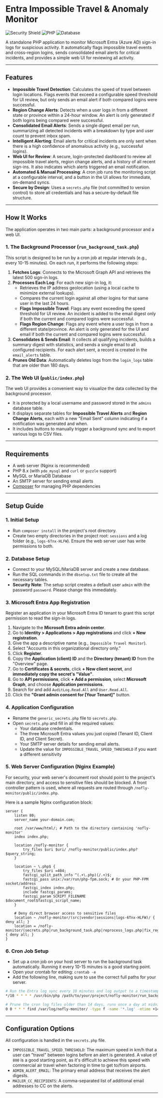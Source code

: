 # Entra Impossible Travel & Anomaly Monitor

![Security Shield](https://img.shields.io/badge/Security-Monitoring-blue)
![PHP](https://img.shields.io/badge/PHP-8.x-purple)
![Database](https://img.shields.io/badge/Database-MySQL%2FMariaDB-orange)

A standalone PHP application to monitor Microsoft Entra (Azure AD) sign-in logs for suspicious activity. It automatically flags impossible travel events and cross-region logins, sends consolidated email alerts for critical incidents, and provides a simple web UI for reviewing all activity.

---

## Features

-   **Impossible Travel Detection**: Calculates the speed of travel between login locations. Flags events that exceed a configurable speed threshold for UI review, but only sends an email alert if both compared logins were successful.
-   **Region Change Alerts**: Detects when a user logs in from a different state or province within a 24-hour window. An alert is only generated if both logins being compared were successful.
-   **Consolidated Email Alerts**: Sends a single digest email per run, summarizing all detected incidents with a breakdown by type and user count to prevent inbox spam.
-   **Intelligent Alerting**: Email alerts for critical incidents are only sent when there is a high confidence of anomalous activity (e.g., successful logins).
-   **Web UI for Review**: A secure, login-protected dashboard to review all impossible travel alerts, region change alerts, and a history of all recent sign-ins. It also indicates which alerts triggered an email notification.
-   **Automated & Manual Processing**: A cron job runs the monitoring script at a configurable interval, and a button in the UI allows for immediate, on-demand syncs.
-   **Secure by Design**: Uses a `secrets.php` file (not committed to version control) to store all credentials and has a secure-by-default file structure.

---

## How It Works

The application operates in two main parts: a background processor and a web UI.

### 1. The Background Processor (`run_background_task.php`)

This script is designed to be run by a cron job at regular intervals (e.g., every 10-15 minutes). On each run, it performs the following steps:
1.  **Fetches Logs**: Connects to the Microsoft Graph API and retrieves the latest 500 sign-in logs.
2.  **Processes Each Log**: For each new sign-in log, it:
    * Retrieves the IP address geolocation (using a local cache to minimize external lookups).
    * Compares the current login against all other logins for that same user in the last 24 hours.
    * **Flags Impossible Travel**: Flags any event exceeding the speed threshold for UI review. An incident is added to the email digest only if both the current and compared logins were successful.
    * **Flags Region Change**: Flags any event where a user logs in from a different state/province. An alert is only generated for the UI and email if both the current and compared logins were successful.
3.  **Consolidates & Sends Email**: It collects all qualifying incidents, builds a summary digest with statistics, and sends a single email to all configured recipients. For each alert sent, a record is created in the `email_alerts` table.
4.  **Prunes Old Data**: Automatically deletes logs from the `login_logs` table that are older than 180 days.

### 2. The Web UI (`public/index.php`)

The web UI provides a convenient way to visualize the data collected by the background processor.
-   It is protected by a local username and password stored in the `admins` database table.
-   It displays separate tables for **Impossible Travel Alerts** and **Region Change Alerts**, each with a new "Email Sent" column indicating if a notification was generated and when.
-   It includes buttons to manually trigger a background sync and to export various logs to CSV files.

---

## Requirements

-   A web server (Nginx is recommended)
-   PHP 8.x (with `pdo_mysql` and `curl` or `guzzle` support)
-   MySQL or MariaDB Database
-   An SMTP server for sending email alerts
-   [Composer](https://getcomposer.org/) for managing PHP dependencies

---

## Setup Guide

### 1. Initial Setup
- Run `composer install` in the project's root directory.
- Create two empty directories in the project root: `sessions` and a log folder (e.g., `logs-6Tnx-HLFW`). Ensure the web server user has write permissions to both.

### 2. Database Setup
- Connect to your MySQL/MariaDB server and create a new database.
- Run the SQL commands in the `dbsetup.txt` file to create all the necessary tables.
- **Security Note**: The setup script creates a default user `admin` with the password `password`. Please change this immediately.

### 3. Microsoft Entra App Registration
Register an application in your Microsoft Entra ID tenant to grant this script permission to read the sign-in logs.

1.  Navigate to the **Microsoft Entra admin center**.
2.  Go to **Identity > Applications > App registrations** and click **+ New registration**.
3.  Give the app a descriptive name (e.g., `Impossible Travel Monitor`).
4.  Select "Accounts in this organizational directory only."
5.  Click **Register**.
6.  Copy the **Application (client) ID** and the **Directory (tenant) ID** from the "Overview" page.
7.  Go to **Certificates & secrets**, click **+ New client secret**, and **immediately copy the secret's "Value"**.
8.  Go to **API permissions**, click **+ Add a permission**, select **Microsoft Graph**, and choose **Application permissions**.
9.  Search for and add `AuditLog.Read.All` and `User.Read.All`.
10. Click the **"Grant admin consent for [Your Tenant]"** button.

### 4. Application Configuration
- Rename the `generic_secrets.php` file to `secrets.php`.
- Open `secrets.php` and fill in all the required values:
  - Your database credentials.
  - The three Microsoft Entra values you just copied (Tenant ID, Client ID, and Client Secret).
  - Your SMTP server details for sending email alerts.
  - Update the value for `IMPOSSIBLE_TRAVEL_SPEED_THRESHOLD` if you want a different sensitivity

### 5. Web Server Configuration (Nginx Example)
For security, your web server's document root should point to the project's main directory, and access to sensitive files should be blocked. A front controller pattern is used, where all requests are routed through `/nofly-monitor/public/index.php`.

Here is a sample Nginx configuration block:
```nginx
server {
    listen 80;
    server_name your-domain.com;

    root /var/www/html/; # Path to the directory containing 'nofly-monitor'
    index index.php;

    location /nofly-monitor {
        try_files $uri $uri/ /nofly-monitor/public/index.php?$query_string;
    }

    location ~ \.php$ {
        try_files $uri =404;
        fastcgi_split_path_info ^(.+\.php)(/.+)$;
        fastcgi_pass unix:/var/run/php-fpm.sock; # Or your PHP-FPM socket/address
        fastcgi_index index.php;
        include fastcgi_params;
        fastcgi_param SCRIPT_FILENAME $document_root$fastcgi_script_name;
    }

    # Deny direct browser access to sensitive files
    location ~ /nofly-monitor/(src|vendor|sessions|logs-6Tnx-HLFW)/ { deny all; }
    location = /nofly-monitor/(secrets.php|run_background_task.php|reprocess_logs.php|fix_regions.php|composer.json|composer.lock|composer.phar) { deny all; }
}
```

### 6. Cron Job Setup
- Set up a cron job on your host server to run the background task automatically. Running it every 10-15 minutes is a good starting point.
- Open your crontab for editing: `crontab -e`
- Add the following line, making sure to use the correct full paths for your server.

```bash
# Run the Entra log sync every 10 minutes and log output to a timestamped file
*/10 * * * * /usr/bin/php /path/to/your/project/nofly-monitor/run_background_task.php >> /var/log/nofly-monitor/cron_$(date +\%Y\%m\%d-\%H\%M\%S).log 2>&1

# Prune the cron log files older than 14 days, runs once a day at midnight
0 0 * * * find /var/log/nofly-monitor/ -type f -name '*.log' -mtime +14 -delete
```

---

## Configuration Options

All configuration is handled in the `secrets.php` file.

-   `IMPOSSIBLE_TRAVEL_SPEED_THRESHOLD`: The maximum speed in km/h that a user can "travel" between logins before an alert is generated. A value of `800` is a good starting point, as it's difficult to achieve this speed with commercial air travel when factoring in time to get to/from airports.
-   `ADMIN_ALERT_EMAIL`: The primary email address that receives the alert digests.
-   `MAILER_CC_RECIPIENTS`: A comma-separated list of additional email addresses to CC on the alerts.

---
